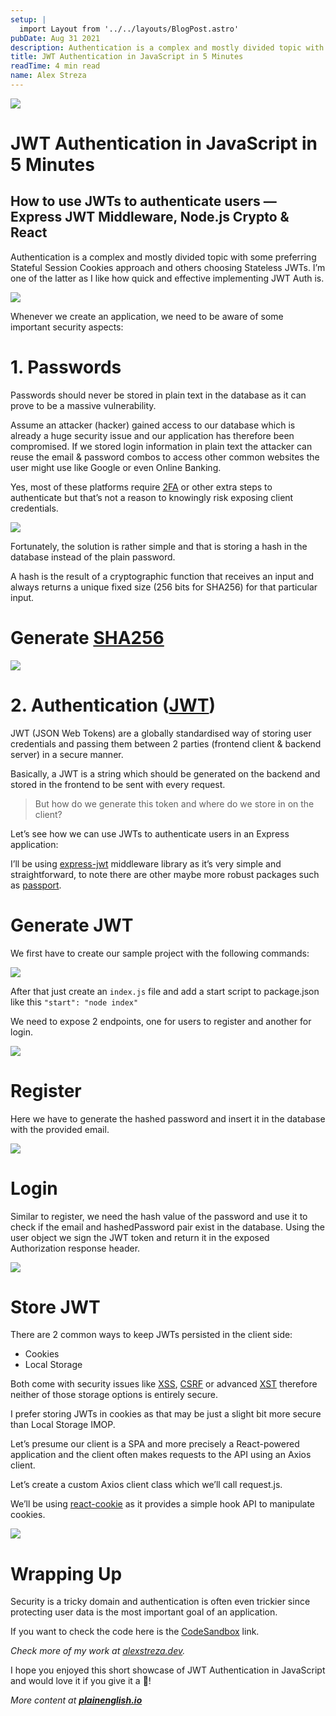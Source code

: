 ```yaml
---
setup: |
  import Layout from '../../layouts/BlogPost.astro'
pubDate: Aug 31 2021
description: Authentication is a complex and mostly divided topic with some preferring Stateful Session Cookies approach and others choosing Stateless JWTs. I’m one of the latter as I like how quick and effective…
title: JWT Authentication in JavaScript in 5 Minutes
readTime: 4 min read
name: Alex Streza
---
```


![](https://miro.medium.com/max/1400/0*j_2zq5YwOaRhey1m)

# JWT Authentication in JavaScript in 5 Minutes

## How to use JWTs to authenticate users — Express JWT Middleware, Node.js Crypto & React

Authentication is a complex and mostly divided topic with some preferring Stateful Session Cookies approach and others choosing Stateless JWTs. I’m one of the latter as I like how quick and effective implementing JWT Auth is.

![](https://miro.medium.com/max/1000/0*rGl7cBuJPAU1gBNK)

Whenever we create an application, we need to be aware of some important security aspects:

# 1\. Passwords

Passwords should never be stored in plain text in the database as it can prove to be a massive vulnerability.

Assume an attacker (hacker) gained access to our database which is already a huge security issue and our application has therefore been compromised. If we stored login information in plain text the attacker can reuse the email & password combos to access other common websites the user might use like Google or even Online Banking.

Yes, most of these platforms require [2FA](https://authy.com/what-is-2fa/) or other extra steps to authenticate but that’s not a reason to knowingly risk exposing client credentials.

![](https://miro.medium.com/max/1400/0*IPKYszQDkKIDn-sw)

Fortunately, the solution is rather simple and that is storing a hash in the database instead of the plain password.

A hash is the result of a cryptographic function that receives an input and always returns a unique fixed size (256 bits for SHA256) for that particular input.

# Generate [SHA256](https://qvault.io/cryptography/how-sha-2-works-step-by-step-sha-256/)

![](https://miro.medium.com/max/1400/1*jk1gagrQ8R-cUHyOZslaLQ.png)

# 2\. Authentication ([JWT](https://jwt.io/))

JWT (JSON Web Tokens) are a globally standardised way of storing user credentials and passing them between 2 parties (frontend client & backend server) in a secure manner.

Basically, a JWT is a string which should be generated on the backend and stored in the frontend to be sent with every request.

> But how do we generate this token and where do we store in on the client?

Let’s see how we can use JWTs to authenticate users in an Express application:

I’ll be using [express-jwt](https://www.npmjs.com/package/express-jwt) middleware library as it’s very simple and straightforward, to note there are other maybe more robust packages such as [passport](https://www.npmjs.com/package/passport).

# Generate JWT

We first have to create our sample project with the following commands:

![](https://miro.medium.com/max/1400/1*Z13KA7qzkJnuPheWaB5Fdg.png)

After that just create an `index.js` file and add a start script to package.json like this `"start": "node index"`

We need to expose 2 endpoints, one for users to register and another for login.

![](https://miro.medium.com/max/1400/1*IvW9Y9Tyq8bO7pUipx31qw.png)

# Register

Here we have to generate the hashed password and insert it in the database with the provided email.

![](https://miro.medium.com/max/1400/1*2QMrl93KS3XoEBgbunuUyQ.png)

# Login

Similar to register, we need the hash value of the password and use it to check if the email and hashedPassword pair exist in the database. Using the user object we sign the JWT token and return it in the exposed Authorization response header.

![](https://miro.medium.com/max/1400/1*D42eSniNoFC7l0pbpXMv2Q.png)

# Store JWT

There are 2 common ways to keep JWTs persisted in the client side:

- Cookies
- Local Storage

Both come with security issues like [XSS](https://owasp.org/www-community/attacks/xss/), [CSRF](https://owasp.org/www-community/attacks/csrf) or advanced [XST](https://owasp.org/www-community/attacks/Cross_Site_Tracing) therefore neither of those storage options is entirely secure.

I prefer storing JWTs in cookies as that may be just a slight bit more secure than Local Storage IMOP.

Let’s presume our client is a SPA and more precisely a React-powered application and the client often makes requests to the API using an Axios client.

Let’s create a custom Axios client class which we’ll call request.js.

We’ll be using [react-cookie](https://www.npmjs.com/package/react-cookie) as it provides a simple hook API to manipulate cookies.

![](https://miro.medium.com/max/1400/1*4Fq4IfXRg9Y1ie3hqLQE5g.png)

# Wrapping Up

Security is a tricky domain and authentication is often even trickier since protecting user data is the most important goal of an application.

If you want to check the code here is the [CodeSandbox](https://codesandbox.io/s/express-jwt-example-ln0og?file=/index.js) link.

_Check more of my work at_ [_alexstreza.dev_](https://www.alexstreza.dev/)_._

I hope you enjoyed this short showcase of JWT Authentication in JavaScript and would love it if you give it a 👏!

_More content at_ [**_plainenglish.io_**](http://plainenglish.io/)

